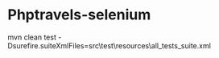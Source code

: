 # Phptravels-selenium

mvn clean test -Dsurefire.suiteXmlFiles=src\test\resources\all_tests_suite.xml
